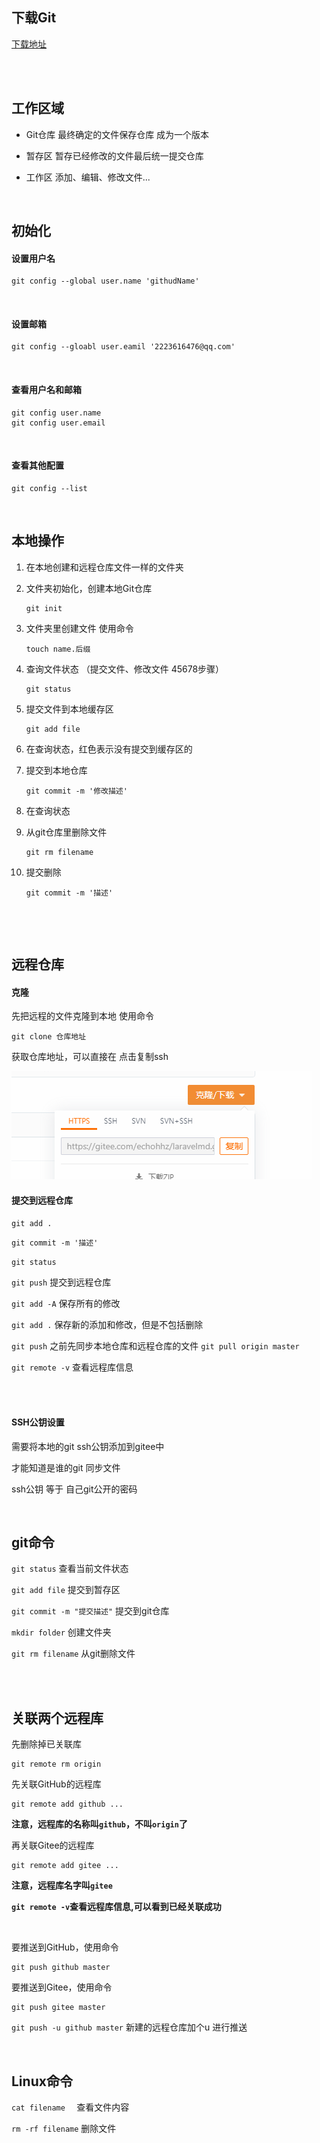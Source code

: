 ## 下载Git

[下载地址](https://git-scm.com/downloads)

<br>

<br>

## 工作区域

- Git仓库     最终确定的文件保存仓库  成为一个版本

- 暂存区      暂存已经修改的文件最后统一提交仓库

- 工作区      添加、编辑、修改文件...

  

<br>

## 初始化

#### 设置用户名

```
git config --global user.name 'githudName'
```

<br>

#### 设置邮箱

```
git config --gloabl user.eamil '2223616476@qq.com'
```

<br>

#### 查看用户名和邮箱

```
git config user.name
git config user.email
```

<br>

#### 查看其他配置

```
git config --list 
```

<br>

## 本地操作

1. 在本地创建和远程仓库文件一样的文件夹

2. 文件夹初始化，创建本地Git仓库

   ```
   git init
   ```

3. 文件夹里创建文件  使用命令

   ```
   touch name.后缀
   ```

4. 查询文件状态   （提交文件、修改文件 45678步骤）

   ```
   git status
   ```

5. 提交文件到本地缓存区

   ```
   git add file
   ```

6. 在查询状态，红色表示没有提交到缓存区的

7. 提交到本地仓库

   ```
   git commit -m '修改描述'
   ```

8. 在查询状态

9. 从git仓库里删除文件

   ```
   git rm filename
   ```

10. 提交删除

    ```
    git commit -m '描述'
    ```

    <br>

<br>

## 远程仓库

#### 克隆

先把远程的文件克隆到本地 使用命令

```
git clone 仓库地址
```

获取仓库地址，可以直接在   点击复制ssh

<img src="../img/image-20200314161819796.png"  >	



#### 提交到远程仓库

`git add .`

`git commit -m '描述'`

`git status` 

`git push`   提交到远程仓库

`git add -A`   保存所有的修改 

`git add .`   保存新的添加和修改，但是不包括删除 

`git push` 之前先同步本地仓库和远程仓库的文件   `git pull origin master`

`git remote -v`  查看远程库信息

<br>

<br>

#### SSH公钥设置

需要将本地的git ssh公钥添加到gitee中

才能知道是谁的git 同步文件

ssh公钥 等于 自己git公开的密码

<br>

## git命令

`git status`    查看当前文件状态

`git add file`    提交到暂存区

`git commit -m "提交描述"`   提交到git仓库

`mkdir folder`   创建文件夹

`git rm filename`   从git删除文件

<br>

<br>



## 关联两个远程库

先删除掉已关联库

```
git remote rm origin
```

先关联GitHub的远程库

```
git remote add github ...
```

**注意，远程库的名称叫`github`，不叫`origin`了**

再关联Gitee的远程库

```
git remote add gitee ...
```

**注意，远程库名字叫`gitee`**

**`git remote -v`查看远程库信息,可以看到已经关联成功**

<br>

要推送到GitHub，使用命令   

```
git push github master
```

要推送到Gitee，使用命令

```
git push gitee master
```

`git push -u github master`   新建的远程仓库加个u 进行推送

<br>



## Linux命令

`cat filename  ` 查看文件内容

`rm -rf filename`  删除文件  





